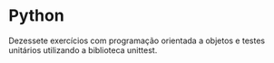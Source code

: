 # Python

Dezessete exercícios com programação orientada a objetos e testes unitários utilizando a biblioteca unittest.
